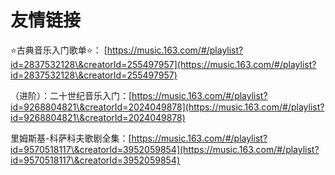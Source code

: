 # 友情链接

⭐古典音乐入门歌单⭐： [https://music.163.com/#/playlist?id=2837532128\&creatorId=255497957](https://music.163.com/#/playlist?id=2837532128\&creatorId=255497957)

（进阶）：二十世纪音乐入门：[https://music.163.com/#/playlist?id=9268804821\&creatorId=2024049878](https://music.163.com/#/playlist?id=9268804821\&creatorId=2024049878)

里姆斯基-科萨科夫歌剧全集：[https://music.163.com/#/playlist?id=9570518117\&creatorId=3952059854](https://music.163.com/#/playlist?id=9570518117\&creatorId=3952059854)
